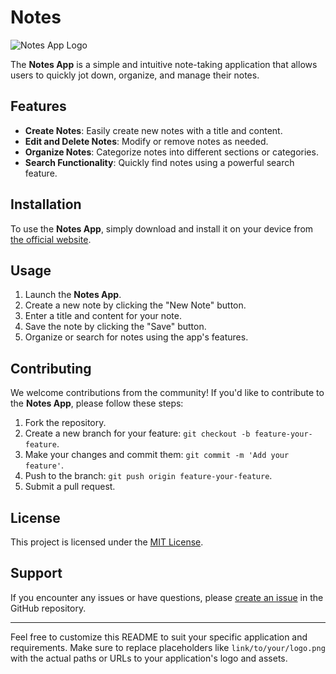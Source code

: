 # Notes

![Notes App Logo](https://i.ibb.co/fxNmTL3/note-list-icon-124054-1.png)

The **Notes App** is a simple and intuitive note-taking application that allows users to quickly jot down, organize, and manage their notes.

## Features

- **Create Notes**: Easily create new notes with a title and content.
- **Edit and Delete Notes**: Modify or remove notes as needed.
- **Organize Notes**: Categorize notes into different sections or categories.
- **Search Functionality**: Quickly find notes using a powerful search feature.

## Installation

To use the **Notes App**, simply download and install it on your device from [the official website](https://www.example.com/notes-app).

## Usage

1. Launch the **Notes App**.
2. Create a new note by clicking the "New Note" button.
3. Enter a title and content for your note.
4. Save the note by clicking the "Save" button.
5. Organize or search for notes using the app's features.

## Contributing

We welcome contributions from the community! If you'd like to contribute to the **Notes App**, please follow these steps:

1. Fork the repository.
2. Create a new branch for your feature: `git checkout -b feature-your-feature`.
3. Make your changes and commit them: `git commit -m 'Add your feature'`.
4. Push to the branch: `git push origin feature-your-feature`.
5. Submit a pull request.

## License

This project is licensed under the [MIT License](LICENSE).

## Support

If you encounter any issues or have questions, please [create an issue](https://github.com/yourusername/notes-app/issues) in the GitHub repository.

---

Feel free to customize this README to suit your specific application and requirements. Make sure to replace placeholders like `link/to/your/logo.png` with the actual paths or URLs to your application's logo and assets.

